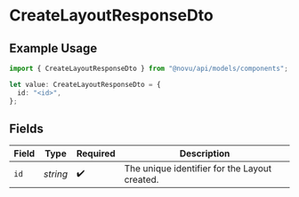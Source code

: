 # CreateLayoutResponseDto

## Example Usage

```typescript
import { CreateLayoutResponseDto } from "@novu/api/models/components";

let value: CreateLayoutResponseDto = {
  id: "<id>",
};
```

## Fields

| Field                                         | Type                                          | Required                                      | Description                                   |
| --------------------------------------------- | --------------------------------------------- | --------------------------------------------- | --------------------------------------------- |
| `id`                                          | *string*                                      | :heavy_check_mark:                            | The unique identifier for the Layout created. |